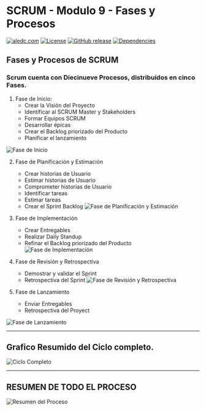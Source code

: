 # SCRUM - Modulo 9 - Fases y Procesos

[![aledc.com](https://github.com/aledc7/Scrum-Certification/blob/master/recursos/aledc.com.svg)](https://aledc.com)
[![License](https://github.com/aledc7/Scrum-Certification/blob/master/recursos/mit-license.svg)](https://aledc.com)
[![GitHub release](https://github.com/aledc7/Scrum-Certification/blob/master/recursos/release.svg)](https://aledc.com)
[![Dependencies](https://github.com/aledc7/Scrum-Certification/blob/master/recursos/dependencias-none.svg)](https://aledc.com)

## Fases y Procesos de SCRUM

### Scrum cuenta con Diecinueve Procesos, distribuídos en cinco Fases.



1. Fase de Inicio:
	- Crear la Visión del Proyecto
	- Identificar al SCRUM Master y Stakeholders
	- Formar Equipos SCRUM
	- Desarrollar épicas
	- Crear el Backlog priorizado del Producto
	- Planificar el lanzamiento
	
![Fase de Inicio](https://github.com/aledc7/Scrum-Certification/blob/master/recursos/09/01%20-%20inicio.png?raw=true)


2. Fase de Planificación y Estimación
	- Crear historias de Usuario
	- Estimar historias de Usuario
	- Comprometer historias de Usuario
	- Identificar tareas
	- Estimar tareas
	- Crear el Sprint Backlog
![Fase de Planificación y Estimación](https://github.com/aledc7/Scrum-Certification/blob/master/recursos/09/02%20-%20PlanificacionEstimacion.png?raw=true)

3. Fase de Implementación
	- Crear Entregables
	- Realizar Daily Standup
	- Refinar el Backlog priorizado del Producto
![Fase de Implementación](https://github.com/aledc7/Scrum-Certification/blob/master/recursos/09/03%20-%20Implementacion.png?raw=true)

4. Fase de Revisión y Retrospectiva
	- Demostrar y validar el Sprint
	- Retrospectiva del Sprint
![Fase de Revisión y Retrospectiva](https://github.com/aledc7/Scrum-Certification/blob/master/recursos/09/04%20-%20RevisionRetrospectiva.png?raw=true)

5. Fase de Lanzamiento
	- Enviar Entregables
	- Retrospectiva del Proyect	

![Fase de Lanzamiento](https://github.com/aledc7/Scrum-Certification/blob/master/recursos/09/05%20-%20EntregableRetrospectiva.png?raw=true)
__________________________________________________________________________________________________


## Grafico Resumido del Ciclo completo.

![Ciclo Completo](https://github.com/aledc7/Scrum-Certification/blob/master/recursos/09/06.png?raw=true)

__________________________________________________________________________________________________

## RESUMEN DE TODO EL PROCESO

![Resumen del Proceso](https://github.com/aledc7/Scrum-Certification/blob/master/recursos/09/07%20-%20Procesos.png?raw=true)
